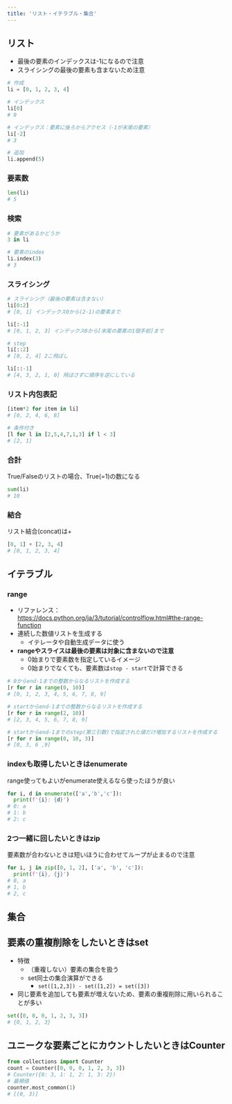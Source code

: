 ```yaml
---
title: 'リスト・イテラブル・集合'
---
```


## リスト
- 最後の要素のインデックスは-1になるので注意
- スライシングの最後の要素も含まないため注意

```py
# 作成
li = [0, 1, 2, 3, 4]

# インデックス
li[0]
# 0

# インデックス：要素に後ろからアクセス（-1が末尾の要素）
li[-2]
# 3

# 追加
li.append(5)
```

### 要素数

```py
len(li)
# 5
```

### 検索

```py
# 要素があるかどうか
3 in li

# 要素のindex
li.index(3)
# 3
```

### スライシング

```py
# スライシング（最後の要素は含まない）
li[0:2]
# [0, 1] インデックス0から(2-1)の要素まで

li[:-1]
# [0, 1, 2, 3] インデックス0から[末尾の要素の1個手前]まで

# step
li[::2]
# [0, 2, 4] 2こ飛ばし

li[::-1]
# [4, 3, 2, 1, 0] 飛ばさずに順序を逆にしている
```

### リスト内包表記

```py
[item*2 for item in li]
# [0, 2, 4, 6, 8]

# 条件付き
[l for l in [2,5,4,7,1,3] if l < 3]
# [2, 1]
```

### 合計
True/Falseのリストの場合、True(=1)の数になる

```py
sum(li)
# 10
```

### 結合
リスト結合(concat)は+

```py
[0, 1] + [2, 3, 4]
# [0, 1, 2, 3, 4]
```

## イテラブル
### range
- リファレンス：https://docs.python.org/ja/3/tutorial/controlflow.html#the-range-function
- 連続した数値リストを生成する
  - イテレータや自動生成データに使う
- **rangeやスライスは最後の要素は対象に含まないので注意**
  - 0始まりで要素数を指定しているイメージ
  - 0始まりでなくても、要素数は`stop - start`で計算できる

```py
# 0からend-1までの整数からなるリストを作成する
[r for r in range(0, 10)]
# [0, 1, 2, 3, 4, 5, 6, 7, 8, 9]

# startからend-1までの整数からなるリストを作成する
[r for r in range(2, 10)]
# [2, 3, 4, 5, 6, 7, 8, 9]

# startからend-1までのstep(第三引数)で指定された値だけ増加するリストを作成する
[r for r in range(0, 10, 3)]
# [0, 3, 6 ,9]
```

### indexも取得したいときはenumerate
range使ってもよいがenumerate使えるなら使ったほうが良い

```py
for i, d in enumerate(['a','b','c']):
  print(f'{i}: {d}')
# 0: a
# 1: b
# 2: c
```

### 2つ一緒に回したいときはzip
要素数が合わないときは短いほうに合わせてループが止まるので注意

```py
for i, j in zip([0, 1, 2], ['a', 'b', 'c']):
  print(f'{i}, {j}')
# 0, a
# 1, b
# 2, c
```

## 集合
## 要素の重複削除をしたいときはset
- 特徴
  - （重複しない）要素の集合を扱う
  - set同士の集合演算ができる
    - `set([1,2,3]) - set([1,2]) = set([3])`
- 同じ要素を追加しても要素が増えないため、要素の重複削除に用いられることが多い

```py
set([0, 0, 0, 1, 2, 3, 3])
# {0, 1, 2, 3}
```

## ユニークな要素ごとにカウントしたいときはCounter

```py
from collections import Counter
count = Counter([0, 0, 0, 1, 2, 3, 3])
# Counter({0: 3, 1: 1, 2: 1, 3: 2})
# 最頻値
counter.most_common(1)
# [(0, 3)]
```
